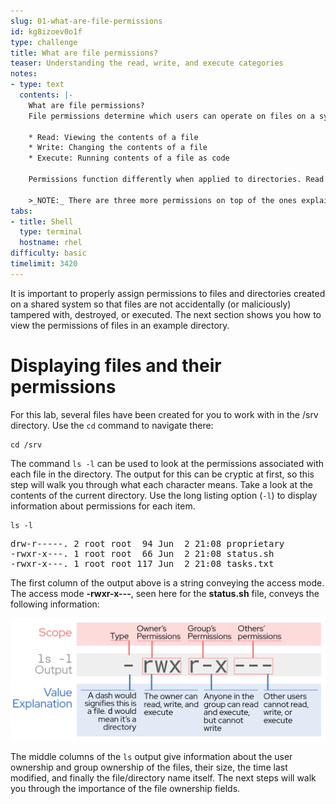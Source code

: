 ```yaml
---
slug: 01-what-are-file-permissions
id: kg8izoev0o1f
type: challenge
title: What are file permissions?
teaser: Understanding the read, write, and execute categories
notes:
- type: text
  contents: |-
    What are file permissions?
    File permissions determine which users can operate on files on a system. These operations are broken down into three categories:

    * Read: Viewing the contents of a file
    * Write: Changing the contents of a file
    * Execute: Running contents of a file as code

    Permissions function differently when applied to directories. Read allows users to view the contents of a directory, write allows users to add and delete files, and execute allows users to `cd` into that directory.

    >_NOTE:_ There are three more permissions on top of the ones explained above: setuid, setgid, and sticky bit. These are much less commonly used and therefore outside of the scope of this lab, but this article on [Understanding Linux File Permissions](https://www.linux.com/training-tutorials/understanding-linux-file-permissions/) is a great place to start if you want more information on these additional permissions.
tabs:
- title: Shell
  type: terminal
  hostname: rhel
difficulty: basic
timelimit: 3420
---
```

It is important to properly assign permissions to files and directories created on a shared system so that files are not accidentally (or maliciously) tampered with, destroyed, or executed. The next section shows you how to view the permissions of files in an example directory.

# Displaying files and their permissions

For this lab, several files have been created for you to work with in the /srv directory. Use the `cd` command to navigate there:

```
cd /srv
```

The command `ls -l` can be used to look at the permissions associated with each file in the directory. The output for this can be cryptic at first, so this step will walk you through what each character means. Take a look at the contents of the current directory. Use the long listing option (`-l`) to display information about permissions for each item.

```
ls -l
```

<pre class=file>
drw-r-----. 2 root root  94 Jun  2 21:08 proprietary
-rwxr-x---. 1 root root  66 Jun  2 21:08 status.sh
-rwxr-x---. 1 root root 117 Jun  2 21:08 tasks.txt
</pre>

The first column of the output above is a string conveying the access mode. The access mode __-rwxr-x---__, seen here for the __status.sh__ file, conveys the following information:

![permission string breakdown](https://github.com/rhel-labs/learn-katacoda/raw/master/instruqt/file-permissions/assets/lsExplanation.png)

The middle columns of the `ls` output give information about the user ownership and group ownership of the files, their size, the time last modified, and finally the file/directory name itself. The next steps will walk you through the importance of the file ownership fields.